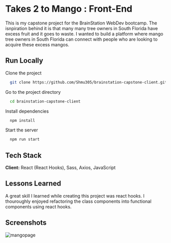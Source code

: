 # Takes 2 to Mango : Front-End

This is my capstone project for the BrainStation WebDev bootcamp. 
The isnpiration behind it is that many many tree owners in South 
Florida have excess fruit and it goes to waste. I wanted to build a platform where
mango tree owners in South Florida can connect with people who are looking
to acquire these excess mangos. 


## Run Locally

Clone the project

```bash
  git clone https://github.com/Shmu305/brainstation-capstone-client.git
```

Go to the project directory

```bash
  cd brainstation-capstone-client
```

Install dependencies

```bash
  npm install
```

Start the server

```bash
  npm run start
```


## Tech Stack

**Client:** React (React Hooks), Sass, Axios, JavaScript




## Lessons Learned
A great skill I learned while creating this project was react hooks. I thouroughly enjoyed refactoring the class components into functional components using react hooks.
## Screenshots


![mangopage](https://user-images.githubusercontent.com/44219888/170405042-feedfc52-ac76-45d2-8c06-94de67859cba.png)
